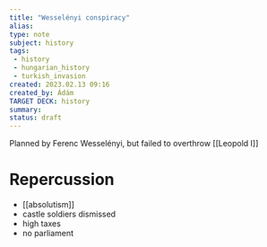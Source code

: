 ```yaml
---
title: "Wesselényi conspiracy"
alias: 
type: note
subject: history
tags:
 - history
 - hungarian_history
 - turkish_invasion
created: 2023.02.13 09:16
created_by: Ádám
TARGET DECK: history
summary: 
status: draft 
---
```

Planned by Ferenc Wesselényi, but failed to overthrow [[Leopold I]]

# Repercussion
- [[absolutism]] 
- castle soldiers dismissed
- high taxes
- no parliament